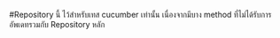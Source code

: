 #Repository นี้ ไว้สำหรับเทส cucumber เท่านั้น เนื่องจากมีบาง method ที่ไม่ได้รับการอัพเดทรวมกับ Repository หลัก
